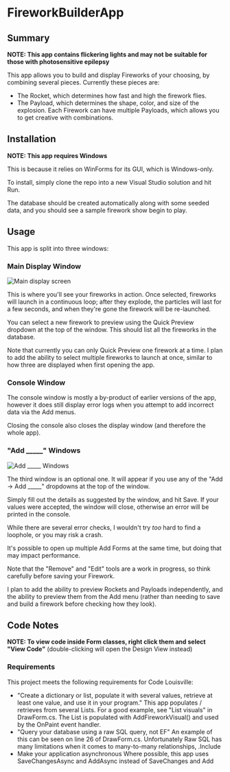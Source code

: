 # FireworkBuilderApp

## Summary

**NOTE: This app contains flickering lights and may not be suitable for those with photosensitive epilepsy**

This app allows you to build and display Fireworks of your choosing, by combining several pieces. Currently these pieces are:
* The Rocket, which determines how fast and high the firework flies.
* The Payload, which determines the shape, color, and size of the explosion. Each Firework can have multiple Payloads, which allows you to get creative with combinations.

## Installation

**NOTE: This app requires Windows**

This is because it relies on WinForms for its GUI, which is Windows-only.

To install, simply clone the repo into a new Visual Studio solution and hit Run.

The database should be created automatically along with some seeded data, and you should see a sample firework show begin to play.

## Usage

This app is split into three windows:

### Main Display Window

![Main display screen](https://i.imgur.com/I4U4dja.png)

This is where you'll see your fireworks in action. Once selected, fireworks will launch in a continuous loop; after they explode, the particles will last for a few seconds, and when they're gone the firework will be re-launched.

You can select a new firework to preview using the Quick Preview dropdown at the top of the window. This should list all the fireworks in the database.

Note that currently you can only Quick Preview one firework at a time. I plan to add the ability to select multiple fireworks to launch at once, similar to how three are displayed when first opening the app.

### Console Window

The console window is mostly a by-product of earlier versions of the app, however it does still display error logs when you attempt to add incorrect data via the Add menus.

Closing the console also closes the display window (and therefore the whole app).

### "Add _____" Windows

![Add _____ Windows](https://i.imgur.com/2AEQAre.png)

The third window is an optional one. It will appear if you use any of the "Add -> Add _____" dropdowns at the top of the window.

Simply fill out the details as suggested by the window, and hit Save. If your values were accepted, the window will close, otherwise an error will be printed in the console.

While there are several error checks, I wouldn't try *too* hard to find a loophole, or you may risk a crash.

It's possible to open up multiple Add Forms at the same time, but doing that may impact performance.

Note that the "Remove" and "Edit" tools are a work in progress, so think carefully before saving your Firework.

I plan to add the ability to preview Rockets and Payloads independently, and the ability to preview them from the Add menu (rather than needing to save and build a firework before checking how they look).

## Code Notes

**NOTE: To view code inside Form classes, right click them and select "View Code"** (double-clicking will open the Design View instead)

### Requirements

This project meets the following requirements for Code Louisville:
* "Create a dictionary or list, populate it with several values, retrieve at least one value, and use it in your program."
This app populates / retrieves from several Lists. For a good example, see "List<FireworkVisual> visuals" in DrawForm.cs. The List is populated with AddFireworkVisual() and used by the OnPaint event handler.
* "Query your database using a raw SQL query, not EF"
An example of this can be seen on line 26 of DrawForm.cs. Unfortunately Raw SQL has many limitations when it comes to many-to-many relationships, .Include
* Make your application asynchronous
Where possible, this app uses SaveChangesAsync and AddAsync instead of SaveChanges and Add
